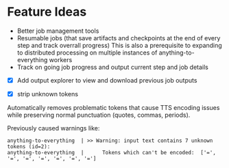 # Feature Ideas

- Better job management tools
- Resumable jobs (that save artifacts and checkpoints at the end of every step and track overrall progress) This is also a prerequisite to expanding to distributed processing on multiple instances of anything-to-everything workers
- Track on going job progress and output current step and job details

- [x] Add output explorer to view and download previous job outputs

- [x] strip unknown tokens

Automatically removes problematic tokens that cause TTS encoding issues while preserving normal punctuation (quotes, commas, periods). 

Previously caused warnings like:
```    
anything-to-everything  | >> Warning: input text contains 7 unknown tokens (id=2):      
anything-to-everything  |      Tokens which can't be encoded:  ['=', '=', '=', '=', '=', '=', '=']
```